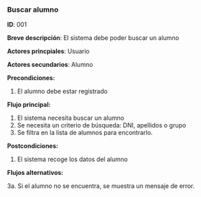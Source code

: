### **Buscar alumno**

**ID**: 001

**Breve descripción**: El sistema debe poder buscar un alumno

**Actores princpiales**: Usuario

**Actores secundarios**: Alumno

**Precondiciones:**

 1. El alumno debe estar registrado

 **Flujo principal:**

  1. El sistema necesita buscar un alumno
  2. Se necesita un criterio de búsqueda: DNI, apellidos o grupo
  3. Se filtra en la lista de alumnos para encontrarlo.

 **Postcondiciones:**

  1. El sistema recoge los datos del alumno

 **Flujos alternativos:**
 
  3a. Si el alumno no se encuentra, se muestra un mensaje de error.